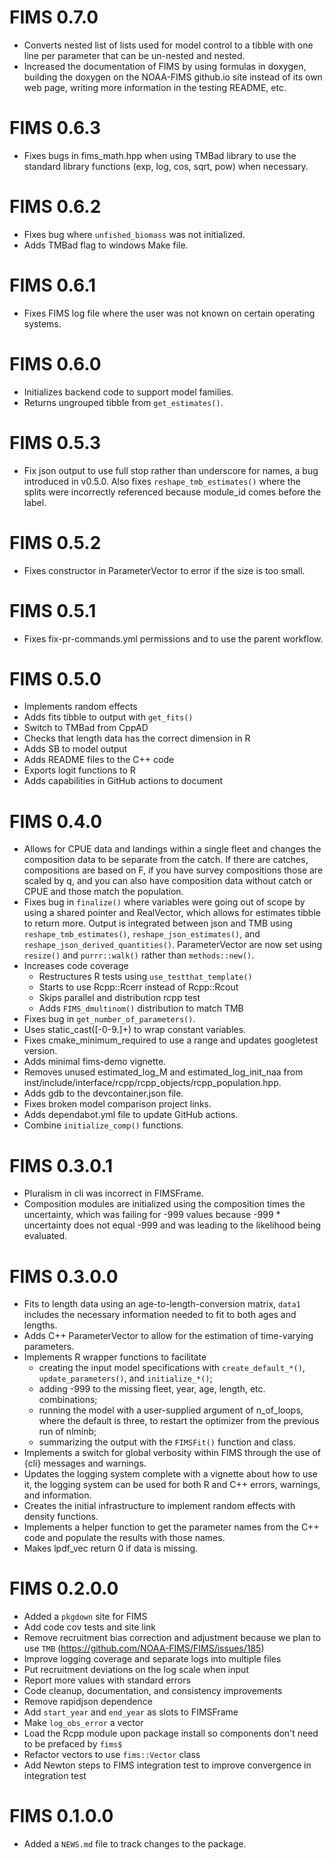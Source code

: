 # FIMS 0.7.0

* Converts nested list of lists used for model control to a tibble with one line
  per parameter that can be un-nested and nested.
* Increased the documentation of FIMS by using formulas in doxygen, building the
  doxygen on the NOAA-FIMS github.io site instead of its own web page, writing
  more information in the testing README, etc.

# FIMS 0.6.3

* Fixes bugs in fims_math.hpp when using TMBad library to use the standard
  library functions (exp, log, cos, sqrt, pow) when necessary.

# FIMS 0.6.2

* Fixes bug where `unfished_biomass` was not initialized.
* Adds TMBad flag to windows Make file.

# FIMS 0.6.1

* Fixes FIMS log file where the user was not known on certain operating systems.

# FIMS 0.6.0

* Initializes backend code to support model families.
* Returns ungrouped tibble from `get_estimates()`.

# FIMS 0.5.3

* Fix json output to use full stop rather than underscore for names, a bug
  introduced in v0.5.0. Also fixes `reshape_tmb_estimates()` where the splits
  were incorrectly referenced because module_id comes before the label.

# FIMS 0.5.2

* Fixes constructor in ParameterVector to error if the size is too small.

# FIMS 0.5.1

* Fixes fix-pr-commands.yml permissions and to use the parent workflow.

# FIMS 0.5.0

* Implements random effects
* Adds fits tibble to output with `get_fits()`
* Switch to TMBad from CppAD
* Checks that length data has the correct dimension in R
* Adds SB to model output
* Adds README files to the C++ code
* Exports logit functions to R
* Adds capabilities in GitHub actions to document

# FIMS 0.4.0

* Allows for CPUE data and landings within a single fleet and changes the
  composition data to be separate from the catch. If there are catches, 
  compositions are based on F, if you have survey compositions those are scaled
  by q, and you can also have composition data without catch or CPUE and those
  match the population.
* Fixes bug in `finalize()` where variables were going out of scope by using a
  shared pointer and RealVector, which allows for estimates tibble to return
  more. Output is integrated between json and TMB using
  `reshape_tmb_estimates()`, `reshape_json_estimates()`, and
  `reshape_json_derived_quantities()`. ParameterVector are now set using
  `resize()` and `purrr::walk()` rather than `methods::new()`.
* Increases code coverage
  * Restructures R tests using `use_testthat_template()`
  * Starts to use Rcpp::Rcerr instead of Rcpp::Rcout
  * Skips parallel and distribution rcpp test
  * Adds `FIMS_dmultinom()` distribution to match TMB
* Fixes bug in `get_number_of_parameters()`.
* Uses static_cast<Type>([-0-9\.]+) to wrap constant variables.
* Fixes cmake_minimum_required to use a range and updates googletest version.
* Adds minimal fims-demo vignette.
* Removes unused estimated_log_M and estimated_log_init_naa from
  inst/include/interface/rcpp/rcpp_objects/rcpp_population.hpp.
* Adds gdb to the devcontainer.json file.
* Fixes broken model comparison project links.
* Adds dependabot.yml file to update GitHub actions.
* Combine `initialize_comp()` functions.

# FIMS 0.3.0.1

* Pluralism in cli was incorrect in FIMSFrame.
* Composition modules are initialized using the composition times the
  uncertainty, which was failing for -999 values because -999 * uncertainty
  does not equal -999 and was leading to the likelihood being evaluated.

# FIMS 0.3.0.0

* Fits to length data using an age-to-length-conversion matrix, `data1`
  includes the necessary information needed to fit to both ages and lengths.
* Adds C++ ParameterVector to allow for the estimation of time-varying
  parameters.
* Implements R wrapper functions to facilitate
  * creating the input model specifications with `create_default_*()`,
    `update_parameters()`, and `initialize_*()`;
  * adding -999 to the missing fleet, year, age, length, etc. combinations;
  * running the model with a user-supplied argument of n_of_loops, where the
    default is three, to restart the optimizer from the previous run of nlminb;
  * summarizing the output with the `FIMSFit()` function and class.
* Implements a switch for global verbosity within FIMS through the use
  of {cli} messages and warnings.
* Updates the logging system complete with a vignette about how to use it, the
  logging system can be used for both R and C++ errors, warnings, and
  information.
* Creates the initial infrastructure to implement random effects with density
  functions.
* Implements a helper function to get the parameter names from the
  C++ code and populate the results with those names.
* Makes lpdf_vec return 0 if data is missing.

# FIMS 0.2.0.0

* Added a `pkgdown` site for FIMS
* Add code cov tests and site link
* Remove recruitment bias correction and adjustment because we plan to use `TMB` (https://github.com/NOAA-FIMS/FIMS/issues/185)
* Improve logging coverage and separate logs into multiple files
* Put recruitment deviations on the log scale when input
* Report more values with standard errors
* Code cleanup, documentation, and consistency improvements
* Remove rapidjson dependence
* Add `start_year` and `end_year` as slots to FIMSFrame
* Make `log_obs_error` a vector
* Load the Rcpp module upon package install so components don't need to be prefaced by `fims$`
* Refactor vectors to use `fims::Vector` class
* Add Newton steps to FIMS integration test to improve convergence in integration test

# FIMS 0.1.0.0

* Added a `NEWS.md` file to track changes to the package.
